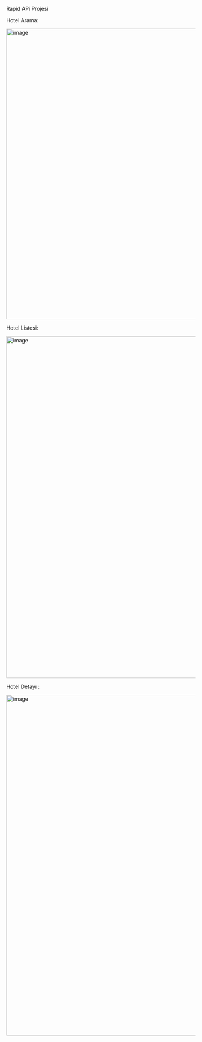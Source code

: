 Rapid APi Projesi

Hotel Arama:

<img width="1900" height="773" alt="image" src="https://github.com/user-attachments/assets/63f183a4-f0ca-4cd8-9949-a9560672d0e7" />


Hotel Listesi: 

<img width="1750" height="909" alt="image" src="https://github.com/user-attachments/assets/d3dadd17-0bd0-43fb-8433-cd4dc10654d2" />


Hotel Detayı : 

<img width="1767" height="906" alt="image" src="https://github.com/user-attachments/assets/12e32706-3f37-495a-9363-a77d685cc256" />


